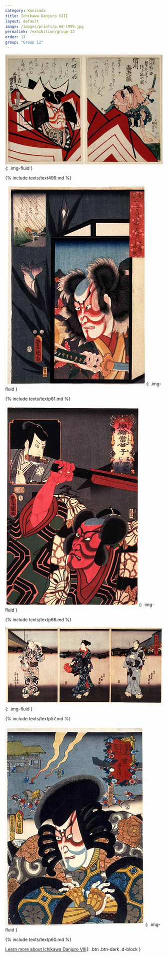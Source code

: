 ```yaml
---
category: Kunisada
title: Ichikawa Danjuro VIII
layout: default
image: /images/prints/p.66-1999.jpg
permalink: /exhibition/group-12
order: 13
group: "Group 12"
---
```

![Kunisada Loan ](/images/prints/kunisada_loan_499.jpg){: .img-fluid }

{% include texts/text499.md %}

![Kunisada image](/images/prints/p.61-1999.jpg){: .img-fluid }

{% include texts/textp61.md %}

![Kunisada image](/images/prints/p.66-1999.jpg){: .img-fluid }

{% include texts/textp66.md %}

![Kunisada Image](/images/prints/p.57-1999.jpg){: .img-fluid }

{% include texts/textp57.md %}

![Kunisada Image](/images/prints/p.60-1999.jpg){: .img-fluid }

{% include texts/textp60.md %}

[Learn more about Ichikawa Danjuro VIII](/themes/ichikawa-danjuro-VIII){: .btn .btn-dark .d-block }

